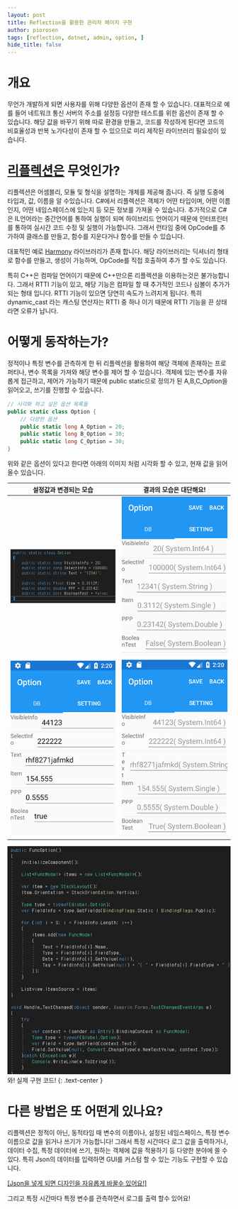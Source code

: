 ```yaml
---
layout: post
title: Reflection을 활용한 관리자 페이지 구현
author: piorosen
tags: [reflection, dotnet, admin, option, ]
hide_title: false
---
```


# 개요
무언가 개발하게 되면 사용자를 위해 다양한 옵션이 존재 할 수 있습니다. 대표적으로 예를 들어 네트워크 통신 서버의 주소를 설정등 다양한 테스트를 위한 옵션이 존재 할 수 있습니다. 해당 값을 바꾸기 위해 따로 환경을 만들고, 코드를 작성하게 된다면 코드의 비효율성과 반복 노가다성이 존재 할 수 있으므로 미리 제작된 라이브러리 필요성이 있습니다.

# [리플렉션은](https://docs.microsoft.com/ko-kr/dotnet/csharp/programming-guide/concepts/reflection) 무엇인가?
리플렉션은 어셈블리, 모듈 및 형식을 설명하는 개체를 제공해 줍니다. 즉 실행 도중에 타입과, 값, 이름을 알 수있습니다. C#에서 리플렉션은 객체가 어떤 타입이며, 어떤 이름인지, 어떤 네임스페이스에 있는지 등 모든 정보를 가져올 수 있습니다. 추가적으로 C#은 IL언어라는 중간언어를 통하여 실행이 되며 하이브리드 언어이기 때문에 인터프린터를 통하여 실시간 코드 수정 및 실행이 가능합니다. 그래서 런타임 중에 OpCode를 추가하여 클래스를 만들고, 함수를 지운다거나 함수를 만들 수 있습니다. 

대표적인 예로 [Harmony](https://github.com/pardeike/Harmony) 라이브러리가 존재 합니다. 해당 라이브러리는 딕셔너리 형태로 함수를 만들고, 생성이 가능하며, OpCode를 직접 호출하여 추가 할 수도 있습니다.

특히 C++은 컴파일 언어이기 때문에 C++만으론 리플렉션을 이용하는것은 불가능합니다. 그래서 RTTI 기능이 있고, 해당 기능은 컴파일 할 때 추가적인 코드나 심볼이 추가가 되는 형태 입니다. RTTI 기능이 있으면 당연히 속도가 느려지게 됩니다. 특히 dynamic_cast<T> 라는 캐스팅 연산자는 RTTI 중 하나 이기 때문에 RTTI 기능을 끈 상태라면 오류가 납니다.

# 어떻게 동작하는가?

정적이나 특정 변수를 관측하게 한 뒤 리플렉션을 활용하여 해당 객체에 존재하는 프로퍼티나, 변수 목록을 가져와 해당 변수를 제어 할 수 있습니다. 객체에 있는 변수를 자유롭게 접근하고, 제어가 가능하기 때문에 public static으로 정의가 된 A,B,C_Option을 읽어오고, 쓰기를 진행할 수 있습니다.

```cs
// 시각화 하고 싶은 옵션 목록들
public static class Option {
    // 다양한 옵션
    public static long A_Option = 20;
    public static long B_Option = 30;
    public static long C_Option = 30;
}
```

위와 같은 옵션이 있다고 한다면 아래의 이미지 처럼 시각화 할 수 있고, 현재 값을 읽어올수 있습니다.

|설정값과 변경되는 모습|결과의 모습은 대단해요!|
|:---:|:---:|
|![main](/assets/img/post/2022-07-13-op1.png)|![main](/assets/img/post/2022-07-13-op2.png)|
|![main](/assets/img/post/2022-07-13-op3.png)|![main](/assets/img/post/2022-07-13-op4.png)


![main](/assets/img/post/2022-07-13-op5.png)
와! 실제 구현 코드!
{: .text-center } 

# 다른 방법은 또 어떤게 있나요?

리플렉션은 정적이 아닌, 동적타임 때 변수의 이름이나, 설정된 네임스페이스, 특정 변수 이름으로 값을 읽거나 쓰기가 가능합니다! 그래서 특정 시간마다 로그 값을 출력하거나, 데이터 수집, 특정 데이터에 쓰기, 원하는 객체에 값을 적용하기 등 다양한 분야에 쓸 수 있다. 특히 Json의 데이터를 입력하면 GUI를 커스텀 할 수 있는 기능도 구현할 수 있습니다.

[[Json을 넣게 되면 디자인을 자유롭게 바꿀수 있어요!]](https://github.com/Piorosen/Json-Custom-Designer)

그리고 특정 시간마다 특정 변수를 관측하면서 로그를 출력 할수 있어요!
